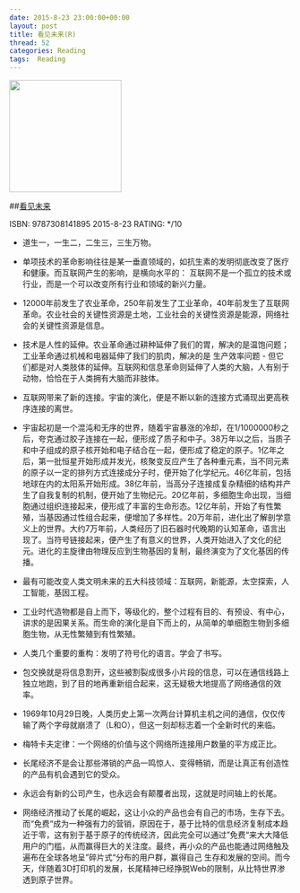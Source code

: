 ```yaml
---
date: 2015-8-23 23:00:00+00:00
layout: post
title: 看见未来(R)
thread: 52
categories: Reading
tags:  Reading
---
```


<img src="http://ec4.images-amazon.com/images/I/61-F7r0rsgL.jpg" width="200" />

##[看见未来](http://amzn.to/1Phtp0l)

ISBN: 9787308141895 2015-8-23 RATING: */10

- 道生一，一生二，二生三，三生万物。

- 单项技术的革命影响往往是某一垂直领域的，如抗生素的发明彻底改变了医疗和健康。而互联网产生的影响，是横向水平的：
互联网不是一个孤立的技术或行业，而是一个可以改变所有行业和领域的新兴力量。

- 12000年前发生了农业革命，250年前发生了工业革命，40年前发生了互联网革命。农业社会的关键性资源是土地，工业社会的关键性资源是能源，网络社会的关键性资源是信息。

- 技术是人性的延伸。农业革命通过耕种延伸了我们的胃，解决的是温饱问题；工业革命通过机械和电器延伸了我们的肌肉，解决的是
生产效率问题 - 但它们都是对人类肢体的延伸。互联网和信息革命则延伸了人类的大脑，人有别于动物，恰恰在于人类拥有大脑而非肢体。

- 互联网带来了新的连接。宇宙的演化，便是不断以新的连接方式涌现出更高秩序连接的离世。

- 宇宙起初是一个混沌和无序的世界，随着宇宙暴涨的冷却，在1/1000000秒之后，夸克通过胶子连接在一起，便形成了质子和中子。38万年以之后，当质子和中子组成的原子核开始和电子结合在一起，便形成了稳定的原子。1亿年之后，第一批恒星开始形成并发光，核聚变反应产生了各种重元素，当不同元素的原子以一定的排列方式连接成分子时，便开始了化学纪元。46亿年前，包括地球在内的太阳系开始形成。38亿年前，当高分子连接成复杂精细的结构并产生了自我复制的机制，便开始了生物纪元。20亿年前，多细胞生命出现，当细胞通过组织连接起来，便形成了丰富的生命形态。12亿年前，开始了有性繁殖，当基因通过性组合起来，便增加了多样性。20万年前，进化出了解剖学意义上的世界。大约7万年前，人类经历了旧石器时代晚期的认知革命，语言出现了。当符号链接起来，便产生了有意义的世界，人类开始进入了文化的纪元。进化的主旋律由物理反应到生物基因的复制，最终演变为了文化基因的传播。

- 最有可能改变人类文明未来的五大科技领域：互联网，新能源，太空探索，人工智能，基因工程。

- 工业时代造物都是自上而下，等级化的，整个过程有目的、有预设、有中心，讲求的是因果关系。而生命的演化是自下而上的，从简单的单细胞生物到多细胞生物，从无性繁殖到有性繁殖。

- 人类几个重要的重构：发明了符号化的语言。学会了书写。

- 包交换就是将信息割开，这些被割裂成很多小片段的信息，可以在通信线路上独立地跑，到了目的地再重新组合起来，这无疑极大地提高了网络通信的效率。

- 1969年10月29日晚，人类历史上第一次两台计算机主机之间的通信，仅仅传输了两个字母就崩溃了（L和O），但这一刻却标志着一个全新时代的来临。

- 梅特卡夫定律：一个网络的价值与这个网络所连接用户数量的平方成正比。

- 长尾经济不是会让那些滞销的产品一鸣惊人、变得畅销，而是让真正有创造性的产品有机会遇到它的受众。

- 永远会有新的公司产生，也永远会有颠覆者出现，这就是时间轴上的长尾。

- 网络经济推动了长尾的崛起，这让小众的产品也会有自己的市场，生存下去。而“免费“成为一种强有力的营销，原因在于，基于比特的信息经济复制成本趋近于零，这有别于基于原子的传统经济，因此完全可以通过”免费“来大大降低用户的门槛，从而赢得巨大的关注度。最终，再小众的产品也能通过网络触及遍布在全球各地呈”碎片式“分布的用户群，赢得自己
生存和发展的空间。而今天，伴随着3D打印机的发展，长尾精神已经挣脱Web的限制，从比特世界渗透到原子世界。





















